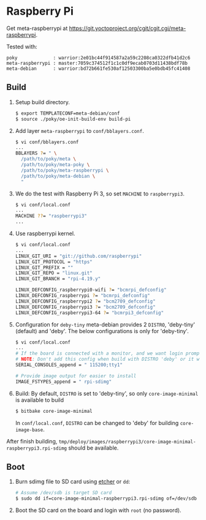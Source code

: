 Raspberry Pi
============
Get meta-raspberrypi at <https://git.yoctoproject.org/cgit/cgit.cgi/meta-raspberrypi>.

Tested with:
```
poky             : warrior:2e01bc44f914587a2a59c2208ca0322dfb41d2c6
meta-raspberrypi : master:7059c374512f1c1c0df9ecab0703d11438bdf78b
meta-debian      : warrior:bd72b661fe530af12503300ba5e0bdb45fc41408
```

Build
-----
1. Setup build directory.
   ```sh
   $ export TEMPLATECONF=meta-debian/conf
   $ source ./poky/oe-init-build-env build-pi
   ```

2. Add layer `meta-raspberrypi` to `conf/bblayers.conf`.
   ```sh
   $ vi conf/bblayers.conf
   ...
   BBLAYERS ?= " \
     /path/to/poky/meta \
     /path/to/poky/meta-poky \
     /path/to/poky/meta-raspberrypi \
     /path/to/poky/meta-debian \
     "
   ```

3. We do the test with Raspberry Pi 3, so set `MACHINE` to `raspberrypi3`.
   ```sh
   $ vi conf/local.conf
   ...
   MACHINE ??= "raspberrypi3"
   ...
   ```

4. Use raspberrypi kernel.
   ```sh
   $ vi conf/local.conf
   ...
   LINUX_GIT_URI = "git://github.com/raspberrypi"
   LINUX_GIT_PROTOCOL = "https"
   LINUX_GIT_PREFIX = ""
   LINUX_GIT_REPO = "linux.git"
   LINUX_GIT_BRANCH = "rpi-4.19.y"

   LINUX_DEFCONFIG_raspberrypi0-wifi ?= "bcmrpi_defconfig"
   LINUX_DEFCONFIG_raspberrypi ?= "bcmrpi_defconfig"
   LINUX_DEFCONFIG_raspberrypi2 ?= "bcm2709_defconfig"
   LINUX_DEFCONFIG_raspberrypi3 ?= "bcm2709_defconfig"
   LINUX_DEFCONFIG_raspberrypi3-64 ?= "bcmrpi3_defconfig"
   ```

5. Configuration for `deby-tiny`
   meta-debian provides 2 `DISTRO`, 'deby-tiny' (default) and 'deby'.
   The below configurations is only for 'deby-tiny'.

   ```sh
   $ vi conf/local.conf
   ...
   # If the board is connected with a monitor, and we want login prompt on tty1.
   # NOTE: Don't add this config when build with DISTRO 'deby' or it will duplicate.
   SERIAL_CONSOLES_append = " 115200;tty1"

   # Provide image output for easier to install
   IMAGE_FSTYPES_append = " rpi-sdimg"
   ```

6. Build:
   By default, `DISTRO` is set to 'deby-tiny', so only `core-image-minimal` is available to build
   ```sh
   $ bitbake core-image-minimal
   ```

   In `conf/local.conf`, `DISTRO` can be changed to 'deby' for building `core-image-base`.

After finish building, `tmp/deploy/images/raspberrypi3/core-image-minimal-raspberrypi3.rpi-sdimg` should be available.

Boot
----
1. Burn sdimg file to SD card using [etcher](https://www.balena.io/etcher/) or `dd`:
   ```sh
   # Assume /dev/sdb is target SD card
   $ sudo dd if=core-image-minimal-raspberrypi3.rpi-sdimg of=/dev/sdb
   ```

2. Boot the SD card on the board and login with `root` (no password).
